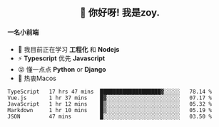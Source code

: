 <h2 align="center">👋 你好呀! 我是zoy.</h2>

#### 一名小前端

- 🌱 我目前正在学习 **工程化** 和 **Nodejs**
- ⚡ **Typescript** 优先 **Javascript**
- 😜 懂一点点 **Python** or **Django**
- 🚀 热衷Macos




<!--
**l-zoy/l-zoy** is a ✨ _special_ ✨ repository because its `README.md` (this file) appears on your GitHub profile.

Here are some ideas to get you started:

- 🔭 I’m currently working on ...
- 🌱 I’m currently learning ...
- 👯 I’m looking to collaborate on ...
- 🤔 I’m looking for help with ...
- 💬 Ask me about ...
- 📫 How to reach me: ...
- 😄 Pronouns: ...
- ⚡ Fun fact: ...
-->

<!--START_SECTION:waka-->
```text
TypeScript   17 hrs 47 mins  ███████████████████▓░░░░░   78.14 % 
Vue.js       1 hr 37 mins    █▓░░░░░░░░░░░░░░░░░░░░░░░   07.17 % 
JavaScript   1 hr 12 mins    █▒░░░░░░░░░░░░░░░░░░░░░░░   05.32 % 
Markdown     1 hr 10 mins    █▒░░░░░░░░░░░░░░░░░░░░░░░   05.19 % 
JSON         47 mins         █░░░░░░░░░░░░░░░░░░░░░░░░   03.50 % 
```
<!--END_SECTION:waka-->
